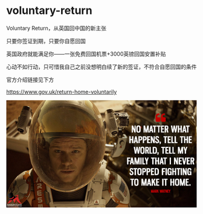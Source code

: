 # voluntary-return
Voluntary Return，从英国回中国的新主张

只要你签证到期，只要你自愿回国

英国政府就能满足你——一张免费回国机票+3000英镑回国安置补贴

心动不如行动，只可惜我自己之前没想明白续了新的签证，不符合自愿回国的条件

官方介绍链接见下方

https://www.gov.uk/return-home-voluntarily

![image](https://github.com/nyse-znh/voluntary-return/blob/main/IMG_0691.JPG)
